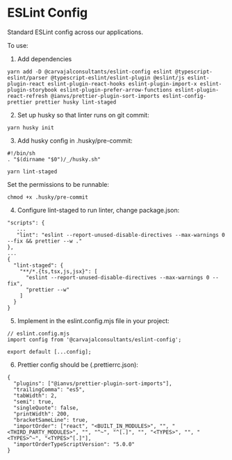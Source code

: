 # ESLint Config

Standard ESLint config across our applications.

To use:

 1. Add dependencies
```
yarn add -D @carvajalconsultants/eslint-config eslint @typescript-eslint/parser @typescript-eslint/eslint-plugin @eslint/js eslint-plugin-react eslint-plugin-react-hooks eslint-plugin-import-x eslint-plugin-storybook eslint-plugin-prefer-arrow-functions eslint-plugin-react-refresh @ianvs/prettier-plugin-sort-imports eslint-config-prettier prettier husky lint-staged
```

2. Set up husky so that linter runs on git commit:

```
yarn husky init
```

3. Add husky config in .husky/pre-commit:

```
#!/bin/sh
. "$(dirname "$0")/_/husky.sh"

yarn lint-staged
```

Set the permissions to be runnable:
```
chmod +x .husky/pre-commit
```

4. Configure lint-staged to run linter, change package.json:

```
"scripts": {
   ...
   "lint": "eslint --report-unused-disable-directives --max-warnings 0 --fix && prettier --w ."
},
...
{
  "lint-staged": {
    "**/*.{ts,tsx,js,jsx}": [
      "eslint --report-unused-disable-directives --max-warnings 0 --fix",
      "prettier --w"
    ]
  }
}
```

5. Implement in the eslint.config.mjs file in your project:

```
// eslint.config.mjs
import config from '@carvajalconsultants/eslint-config';

export default [...config];
```

6. Prettier config should be (.prettierrc.json):

```
{
  "plugins": ["@ianvs/prettier-plugin-sort-imports"],
  "trailingComma": "es5",
  "tabWidth": 2,
  "semi": true,
  "singleQuote": false,
  "printWidth": 200,
  "bracketSameLine": true,
  "importOrder": ["react", "<BUILT_IN_MODULES>", "", "<THIRD_PARTY_MODULES>", "", "^~", "^[.]", "", "<TYPES>", "", "<TYPES>^~", "<TYPES>^[.]"],
  "importOrderTypeScriptVersion": "5.0.0"
}
```
